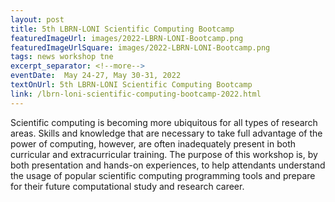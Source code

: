 ```yaml
---
layout: post
title: 5th LBRN-LONI Scientific Computing Bootcamp
featuredImageUrl: images/2022-LBRN-LONI-Bootcamp.png
featuredImageUrlSquare: images/2022-LBRN-LONI-Bootcamp.png
tags: news workshop tne
excerpt_separator: <!--more-->
eventDate:  May 24-27, May 30-31, 2022
textOnUrl: 5th LBRN-LONI Scientific Computing Bootcamp
link: /lbrn-loni-scientific-computing-bootcamp-2022.html
---
```

<p>Scientific computing is becoming more ubiquitous for all types of research areas. Skills and knowledge that are necessary to take full advantage of the power of computing, however, are often inadequately present in both curricular and extracurricular training. The purpose of this workshop is, by both presentation and hands-on experiences, to help attendants understand the usage of popular scientific computing programming tools and prepare for their future computational study and research career.
</p>
